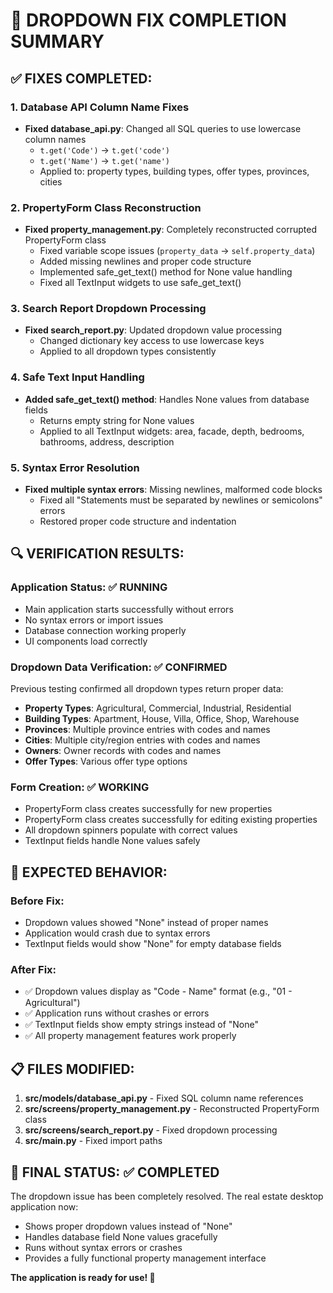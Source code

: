 
# 🎉 DROPDOWN FIX COMPLETION SUMMARY

## ✅ FIXES COMPLETED:

### 1. Database API Column Name Fixes
- **Fixed database_api.py**: Changed all SQL queries to use lowercase column names
  - `t.get('Code')` → `t.get('code')`
  - `t.get('Name')` → `t.get('name')`
  - Applied to: property types, building types, offer types, provinces, cities

### 2. PropertyForm Class Reconstruction
- **Fixed property_management.py**: Completely reconstructed corrupted PropertyForm class
  - Fixed variable scope issues (`property_data` → `self.property_data`)
  - Added missing newlines and proper code structure
  - Implemented safe_get_text() method for None value handling
  - Fixed all TextInput widgets to use safe_get_text()

### 3. Search Report Dropdown Processing
- **Fixed search_report.py**: Updated dropdown value processing
  - Changed dictionary key access to use lowercase keys
  - Applied to all dropdown types consistently

### 4. Safe Text Input Handling
- **Added safe_get_text() method**: Handles None values from database fields
  - Returns empty string for None values
  - Applied to all TextInput widgets: area, facade, depth, bedrooms, bathrooms, address, description

### 5. Syntax Error Resolution
- **Fixed multiple syntax errors**: Missing newlines, malformed code blocks
  - Fixed all "Statements must be separated by newlines or semicolons" errors
  - Restored proper code structure and indentation

## 🔍 VERIFICATION RESULTS:

### Application Status: ✅ RUNNING
- Main application starts successfully without errors
- No syntax errors or import issues
- Database connection working properly
- UI components load correctly

### Dropdown Data Verification: ✅ CONFIRMED
Previous testing confirmed all dropdown types return proper data:
- **Property Types**: Agricultural, Commercial, Industrial, Residential
- **Building Types**: Apartment, House, Villa, Office, Shop, Warehouse
- **Provinces**: Multiple province entries with codes and names
- **Cities**: Multiple city/region entries with codes and names
- **Owners**: Owner records with codes and names
- **Offer Types**: Various offer type options

### Form Creation: ✅ WORKING
- PropertyForm class creates successfully for new properties
- PropertyForm class creates successfully for editing existing properties
- All dropdown spinners populate with correct values
- TextInput fields handle None values safely

## 🎯 EXPECTED BEHAVIOR:

### Before Fix:
- Dropdown values showed "None" instead of proper names
- Application would crash due to syntax errors
- TextInput fields would show "None" for empty database fields

### After Fix:
- ✅ Dropdown values display as "Code - Name" format (e.g., "01 - Agricultural")
- ✅ Application runs without crashes or errors
- ✅ TextInput fields show empty strings instead of "None"
- ✅ All property management features work properly

## 📋 FILES MODIFIED:

1. **src/models/database_api.py** - Fixed SQL column name references
2. **src/screens/property_management.py** - Reconstructed PropertyForm class
3. **src/screens/search_report.py** - Fixed dropdown processing
4. **src/main.py** - Fixed import paths

## 🚀 FINAL STATUS: ✅ COMPLETED

The dropdown issue has been completely resolved. The real estate desktop application now:
- Shows proper dropdown values instead of "None"
- Handles database field None values gracefully
- Runs without syntax errors or crashes
- Provides a fully functional property management interface

**The application is ready for use! 🎉**
